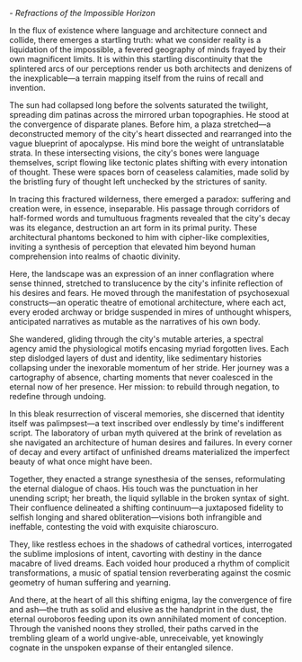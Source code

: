 <pseudonym> - *Refractions of the Impossible Horizon*

In the flux of existence where language and architecture connect and collide, there emerges a startling truth: what we consider reality is a liquidation of the impossible, a fevered geography of minds frayed by their own magnificent limits. It is within this startling discontinuity that the splintered arcs of our perceptions render us both architects and denizens of the inexplicable—a terrain mapping itself from the ruins of recall and invention.

The sun had collapsed long before the solvents saturated the twilight, spreading dim patinas across the mirrored urban topographies. He stood at the convergence of disparate planes. Before him, a plaza stretched—a deconstructed memory of the city's heart dissected and rearranged into the vague blueprint of apocalypse. His mind bore the weight of untranslatable strata. In these intersecting visions, the city's bones were language themselves, script flowing like tectonic plates shifting with every intonation of thought. These were spaces born of ceaseless calamities, made solid by the bristling fury of thought left unchecked by the strictures of sanity. 

In tracing this fractured wilderness, there emerged a paradox: suffering and creation were, in essence, inseparable. His passage through corridors of half-formed words and tumultuous fragments revealed that the city's decay was its elegance, destruction an art form in its primal purity. These architectural phantoms beckoned to him with cipher-like complexities, inviting a synthesis of perception that elevated him beyond human comprehension into realms of chaotic divinity.

Here, the landscape was an expression of an inner conflagration where sense thinned, stretched to translucence by the city's infinite reflection of his desires and fears. He moved through the manifestation of psychosexual constructs—an operatic theatre of emotional architecture, where each act, every eroded archway or bridge suspended in mires of unthought whispers, anticipated narratives as mutable as the narratives of his own body.

She wandered, gliding through the city's mutable arteries, a spectral agency amid the physiological motifs encasing myriad forgotten lives. Each step dislodged layers of dust and identity, like sedimentary histories collapsing under the inexorable momentum of her stride. Her journey was a cartography of absence, charting moments that never coalesced in the eternal now of her presence. Her mission: to rebuild through negation, to redefine through undoing. 

In this bleak resurrection of visceral memories, she discerned that identity itself was palimpsest—a text inscribed over endlessly by time's indifferent script. The laboratory of urban myth quivered at the brink of revelation as she navigated an architecture of human desires and failures. In every corner of decay and every artifact of unfinished dreams materialized the imperfect beauty of what once might have been.

Together, they enacted a strange synesthesia of the senses, reformulating the eternal dialogue of chaos. His touch was the punctuation in her unending script; her breath, the liquid syllable in the broken syntax of sight. Their confluence delineated a shifting continuum—a juxtaposed fidelity to selfish longing and shared obliteration—visions both infrangible and ineffable, contesting the void with exquisite chiaroscuro.

They, like restless echoes in the shadows of cathedral vortices, interrogated the sublime implosions of intent, cavorting with destiny in the dance macabre of lived dreams. Each voided hour produced a rhythm of complicit transformations, a music of spatial tension reverberating against the cosmic geometry of human suffering and yearning.

And there, at the heart of all this shifting enigma, lay the convergence of fire and ash—the truth as solid and elusive as the handprint in the dust, the eternal ouroboros feeding upon its own annihilated moment of conception. Through the vanished noons they strolled, their paths carved in the trembling gleam of a world ungive-able, unreceivable, yet knowingly cognate in the unspoken expanse of their entangled silence.